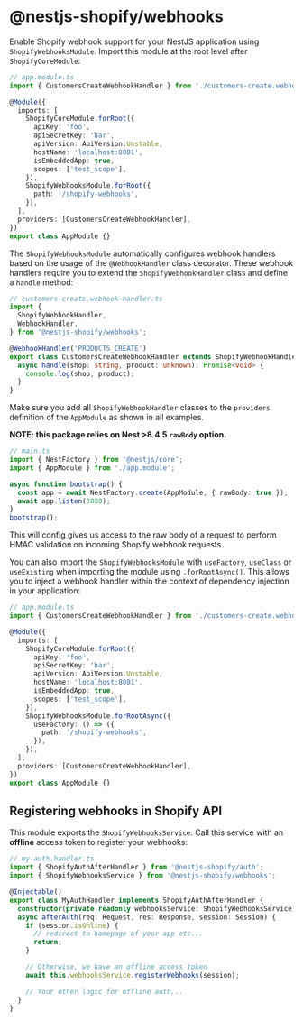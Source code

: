 # @nestjs-shopify/webhooks

Enable Shopify webhook support for your NestJS application using `ShopifyWebhooksModule`. Import this module at the root level after `ShopifyCoreModule`:

```ts
// app.module.ts
import { CustomersCreateWebhookHandler } from './customers-create.webhook-handler.ts';

@Module({
  imports: [
    ShopifyCoreModule.forRoot({
      apiKey: 'foo',
      apiSecretKey: 'bar',
      apiVersion: ApiVersion.Unstable,
      hostName: 'localhost:8081',
      isEmbeddedApp: true,
      scopes: ['test_scope'],
    }),
    ShopifyWebhooksModule.forRoot({
      path: '/shopify-webhooks',
    }),
  ],
  providers: [CustomersCreateWebhookHandler],
})
export class AppModule {}
```

The `ShopifyWebhooksModule` automatically configures webhook handlers based on the usage of the `@WebhookHandler` class decorator. These webhook handlers require you to extend the `ShopifyWebhookHandler` class and define a `handle` method:

```ts
// customers-create.webhook-handler.ts
import {
  ShopifyWebhookHandler,
  WebhookHandler,
} from '@nestjs-shopify/webhooks';

@WebhookHandler('PRODUCTS_CREATE')
export class CustomersCreateWebhookHandler extends ShopifyWebhookHandler {
  async handle(shop: string, product: unknown): Promise<void> {
    console.log(shop, product);
  }
}
```

Make sure you add all `ShopifyWebhookHandler` classes to the `providers` definition of the `AppModule` as shown in all examples.

**NOTE: this package relies on Nest >8.4.5 `rawBody` option.**

```ts
// main.ts
import { NestFactory } from '@nestjs/core';
import { AppModule } from './app.module';

async function bootstrap() {
  const app = await NestFactory.create(AppModule, { rawBody: true });
  await app.listen(3000);
}
bootstrap();
```

This will config gives us access to the raw body of a request to perform HMAC validation on incoming Shopify webhook requests.

You can also import the `ShopifyWebhooksModule` with `useFactory`, `useClass` or `useExisting` when importing the module using `.forRootAsync()`. This allows you to inject a webhook handler within the context of dependency injection in your application:

```ts
// app.module.ts
import { CustomersCreateWebhookHandler } from './customers-create.webhook-handler.ts';

@Module({
  imports: [
    ShopifyCoreModule.forRoot({
      apiKey: 'foo',
      apiSecretKey: 'bar',
      apiVersion: ApiVersion.Unstable,
      hostName: 'localhost:8081',
      isEmbeddedApp: true,
      scopes: ['test_scope'],
    }),
    ShopifyWebhooksModule.forRootAsync({
      useFactory: () => ({
        path: '/shopify-webhooks',
      }),
    }),
  ],
  providers: [CustomersCreateWebhookHandler],
})
export class AppModule {}
```

## Registering webhooks in Shopify API

This module exports the `ShopifyWebhooksService`. Call this service with an **offline** access token to register your webhooks:

```ts
// my-auth.handler.ts
import { ShopifyAuthAfterHandler } from '@nestjs-shopify/auth';
import { ShopifyWebhooksService } from '@nestjs-shopify/webhooks';

@Injectable()
export class MyAuthHandler implements ShopifyAuthAfterHandler {
  constructor(private readonly webhooksService: ShopifyWebhooksService) {}
  async afterAuth(req: Request, res: Response, session: Session) {
    if (session.isOnline) {
      // redirect to homepage of your app etc...
      return;
    }

    // Otherwise, we have an offline access token
    await this.webhooksService.registerWebhooks(session);

    // Your other logic for offline auth...
  }
}
```
